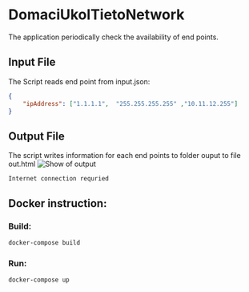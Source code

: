 # DomaciUkolTietoNetwork

The application periodically check the availability of end points.

## Input File
The Script reads end point from input.json:
```json
{ 
    "ipAddress": ["1.1.1.1",  "255.255.255.255" ,"10.11.12.255"]
}
```

## Output File
The script writes information for each end points to folder ouput to file out.html
![Show of output](https://i.imgur.com/hDdN3FW.png)

`Internet connection requried`

## Docker instruction:

### Build:
```bash
docker-compose build 
```

### Run:
```bash
docker-compose up
```